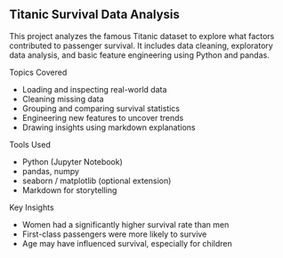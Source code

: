 ## Titanic Survival Data Analysis

This project analyzes the famous Titanic dataset to explore what factors contributed to passenger survival. It includes data cleaning, exploratory data analysis, and basic feature engineering using Python and pandas.

Topics Covered

- Loading and inspecting real-world data
- Cleaning missing data
- Grouping and comparing survival statistics
- Engineering new features to uncover trends
- Drawing insights using markdown explanations

Tools Used
- Python (Jupyter Notebook)
- pandas, numpy
- seaborn / matplotlib (optional extension)
- Markdown for storytelling

 Key Insights
- Women had a significantly higher survival rate than men
- First-class passengers were more likely to survive
- Age may have influenced survival, especially for children
